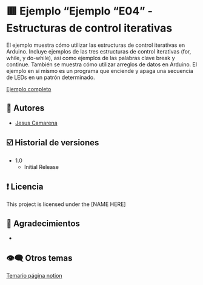 # 🟥 Ejemplo “**Ejemplo “E04” - Estructuras de control iterativas**
El ejemplo muestra cómo utilizar las estructuras de control iterativas en Arduino. Incluye ejemplos de las tres estructuras de control iterativas (for, while, y do-while), así como ejemplos de las palabras clave break y continue. También se muestra cómo utilizar arreglos de datos en Arduino. El ejemplo en sí mismo es un programa que enciende y apaga una secuencia de LEDs en un patrón determinado.

[Ejemplo completo](https://didyde.notion.site/Estructuras-de-control-iterativas-ejemplo-a87039e272684a3c835a39931a6c396f)

## :busts_in_silhouette: Autores
* [Jesus Camarena](https://www.notion.so/didyde/Profesor-universitario-Dise-ador-de-hardware-para-sistemas-embebidos-81703493db3c44c4a75b49b2d536ea19)

## :ballot_box_with_check: Historial de versiones
* 1.0
    * Initial Release

## :exclamation: Licencia

This project is licensed under the [NAME HERE] 

## :speech_balloon: Agradecimientos
-

## 👁️‍🗨️ Otros temas

[Temario página notion](https://didyde.notion.site/Programa-acad-mico-temario-y-clases-cb4c311c7e22482da48f0eeba4151561)

